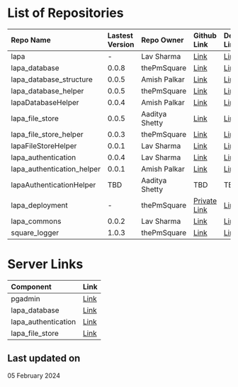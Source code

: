 # List of Repositories

| Repo Name                  | Lastest Version | Repo Owner     | Github Link                                                    | Deployed Link                                               | Language |
| :------------------------- | :-------------- | :------------- | :------------------------------------------------------------- | :---------------------------------------------------------- | :------- |
| lapa                       | -               | Lav Sharma     | [Link](https://github.com/lavvsharma/lapa)                     | [Link](https://lavvsharma.github.io/lapa)                   | Markdown |
| lapa_database              | 0.0.8           | thePmSquare    | [Link](https://github.com/thepmsquare/lapa_database)           | [Link](https://pypi.org/project/lapa-database)              | Python   |
| lapa_database_structure    | 0.0.5           | Amish Palkar   | [Link](https://github.com/B21amish/lapa_database_structure)    | [Link](https://pypi.org/project/lapa-database-structure)    | Python   |
| lapa_database_helper       | 0.0.5           | thePmSquare    | [Link](https://github.com/thepmsquare/lapa_database_helper)    | [Link](https://pypi.org/project/lapa-database-helper)       | Python   |
| lapaDatabaseHelper         | 0.0.4           | Amish Palkar   | [Link](https://github.com/B21amish/lapaDatabaseHelper)         | [Link](https://www.npmjs.com/package/lapadatabasehelper)    | Node.js  |
| lapa_file_store            | 0.0.5           | Aaditya Shetty | [Link](https://github.com/adityashetty35/lapa_file_store)      | [Link](https://pypi.org/project/lapa-file-store)            | Python   |
| lapa_file_store_helper     | 0.0.3           | thePmSquare    | [Link](https://github.com/thepmsquare/lapa_file_store_helper)  | [Link](https://pypi.org/project/lapa-file-store-helper)     | Python   |
| lapaFileStoreHelper        | 0.0.1           | Lav Sharma     | [Link](https://github.com/lavvsharma/lapaFileStoreHelper)      | [Link](https://www.npmjs.com/package/lapafilestorehelper)   | Node.js  |
| lapa_authentication        | 0.0.4           | Lav Sharma     | [Link](https://github.com/lavvsharma/lapa_authentication)      | [Link](https://pypi.org/project/lapa-authentication)        | Python   |
| lapa_authentication_helper | 0.0.1           | Amish Palkar   | [Link](https://github.com/B21amish/lapa_authentication_helper) | [Link](https://pypi.org/project/lapa-authentication-helper) | Python   |
| lapaAuthenticationHelper   | TBD             | Aaditya Shetty | TBD                                                            | TBD                                                         | Node.js  |
| lapa_deployment            | -               | thePmSquare    | [Private Link](https://github.com/thepmsquare/lapa_deployment) | [Link](https://hub.docker.com/repositories/thepmsquared)    | Docker   |
| lapa_commons               | 0.0.2           | Lav Sharma     | [Link](https://github.com/lavvsharma/lapa_commons)             | [Link](https://pypi.org/project/lapa-commons)               | Python   |
| square_logger              | 1.0.3           | thePmSquare    | [Link](https://github.com/thepmsquare/square_logger)           | [Link](https://pypi.org/project/square-logger)              | Python   |

# Server Links

| Component           | Link                                           |
| :------------------ | :--------------------------------------------- |
| pgadmin             | [Link](https://lapa_pgadmin.serveo.net)        |
| lapa_database       | [Link](https://lapa_database.serveo.net)       |
| lapa_authentication | [Link](https://lapa_authentication.serveo.net) |
| lapa_file_store     | [Link](https://lapa_file_store.serveo.net)     |

## Last updated on

05 February 2024
